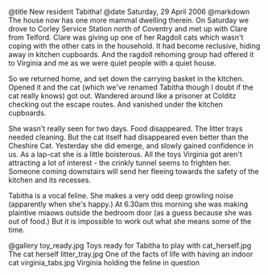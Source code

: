 @title		New resident Tabitha!
@date		Saturday, 29 April 2006
@markdown
The house now has one more mammal dwelling therein. On Saturday we drove to Corley Service Station north of Coventry and met up with Clare from Telford. Clare was giving up one of her Ragdoll cats which wasn't coping with the other cats in the household. It had become reclusive, hiding away in kitchen cupboards. And the ragdoll rehoming group had offered it to Virginia and me as we were quiet people with a quiet house.

So we returned home, and set down the carrying basket in the kitchen. Opened it and the cat (which we've renamed Tabitha though I doubt if the cat really knows) got out. Wandered around like a prisoner at Colditz checking out the escape routes. And vanished under the kitchen cupboards.

She wasn't really seen for two days. Food disappeared. The litter trays needed cleaning. But the cat itself had disappeared even better than the Cheshire Cat. Yesterday she did emerge, and slowly gained confidence in us. As a lap-cat she is a little boisterous. All the toys Virginia got aren't attracting a lot of interest - the crinkly tunnel seems to frighten her. Someone coming downstairs will send her fleeing towards the safety of the kitchen and its recesses.

Tabitha is a vocal feline. She makes a very odd deep growling noise (apparently when she's happy.) At 6.30am this morning she was making plaintive miaows outside the bedroom door (as a guess because she was out of food.) But it is impossible to work out what she means some of the time.

@gallery
toy_ready.jpg		Toys ready for Tabitha to play with
cat_herself.jpg		The cat herself
litter_tray.jpg		One of the facts of life with having an indoor cat
virginia_tabs.jpg		Virginia holding the feline in question
